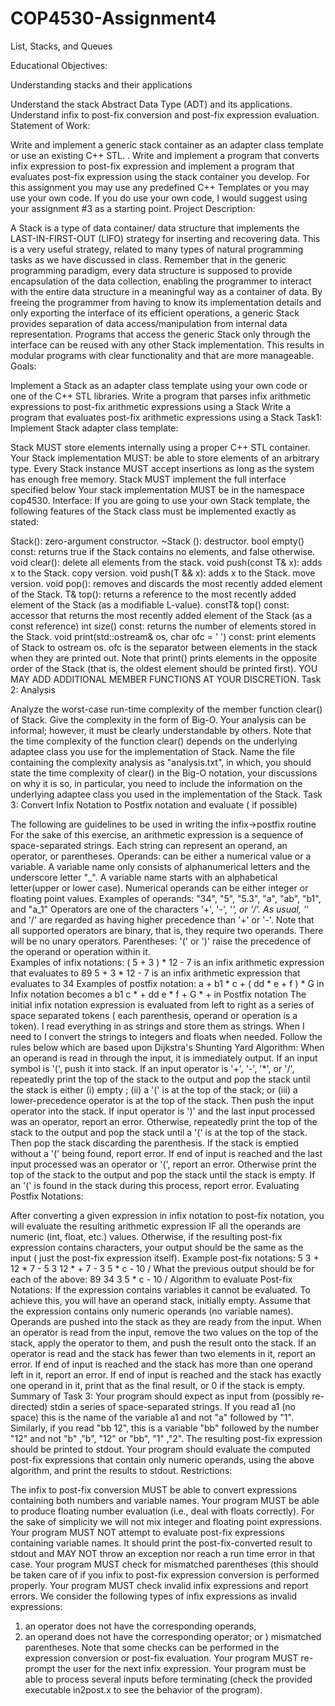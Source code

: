 # COP4530-Assignment4
List, Stacks, and Queues

Educational Objectives:

Understanding stacks and their applications 

Understand the stack Abstract Data Type (ADT) and its applications. Understand infix to post-fix conversion and post-fix expression evaluation.
Statement of Work: 

Write and implement a generic stack container as an adapter class template or use an existing C++ STL. .
Write and implement a program that converts infix expression to post-fix expression and implement a program that evaluates post-fix expression using the stack container you develop.
For this assignment you may use any predefined C++ Templates or you may use your own code.  If you do use your own code,  I would suggest using your assignment #3 as a starting point. 
Project Description: 

A Stack is a type of data container/ data structure that implements the LAST-IN-FIRST-OUT (LIFO) strategy for inserting and recovering data. This is a very useful strategy, related to many types of natural programming tasks as we have discussed in class. Remember that in the generic programming paradigm, every data structure is supposed to provide encapsulation of the data collection, enabling the programmer to interact with the entire data structure in a meaningful way as a container of data. By freeing the programmer from having to know its implementation details and only exporting the interface of its efficient operations, a generic Stack provides separation of data access/manipulation from internal data representation. Programs that access the generic Stack only through the interface can be reused with any other Stack implementation. This results in modular programs with clear functionality and that are more manageable.
Goals:

Implement  a  Stack as an adapter class template using your own code or one of the C++ STL libraries. 
Write a program that parses infix arithmetic expressions to post-fix arithmetic expressions using a Stack
Write a program that evaluates post-fix arithmetic expressions using a Stack
Task1: Implement Stack adapter class template: 

Stack MUST store elements internally using a proper C++ STL container.
Your Stack implementation MUST: 
be able to store elements of an arbitrary type.
Every Stack instance MUST accept insertions as long as the system has enough free memory.
Stack MUST implement the full interface specified below
Your stack implementation MUST be in the namespace cop4530.
Interface:  If you are going to use your own Stack template, the following features of the Stack class must be implemented exactly as stated: 

Stack(): zero-argument constructor.
~Stack (): destructor.
bool empty() const: returns true if the Stack contains no elements, and false otherwise.
void clear(): delete all elements from the stack.
void push(const T& x): adds x to the Stack. copy version.
void push(T && x): adds x to the Stack. move version.
void pop(): removes and discards the most recently added element of the Stack.
T& top(): returns a reference to the most recently added element of the Stack (as a modifiable L-value).
constT& top() const: accessor that returns the most recently added element of the Stack (as a const reference)
int size() const: returns the number of elements stored in the Stack.
void print(std::ostream& os, char ofc = ' ') const: print elements of Stack to ostream os. ofc is the separator between elements in the stack when they are printed out. Note that print() prints elements in the opposite order of the Stack (that is, the oldest element should be printed first).
YOU MAY ADD ADDITIONAL MEMBER FUNCTIONS AT YOUR DISCRETION. 
Task 2:   Analysis 

Analyze the worst-case run-time complexity of the member function clear() of Stack.
Give the complexity in the form of Big-O. Your analysis can be informal; however, it must be clearly understandable by others. Note that the time complexity of the function clear() depends on the underlying adaptee class you use for the implementation of Stack.
Name the file containing the complexity analysis as "analysis.txt", in which, you should state the time complexity of clear() in the Big-O notation, your discussions on why it is so, in particular, you need to include the information on the underlying adaptee class you used in the implementation of the Stack.
Task 3: Convert Infix Notation to Postfix notation and evaluate ( if possible) 

The following are guidelines to be used in writing the infix->postfix routine
For the sake of this exercise, an arithmetic expression is a sequence of space-separated strings. Each string can represent an operand, an operator, or parentheses.
Operands: can be either a numerical value or a variable. A variable name only consists of alphanumerical letters and the underscore letter "_". A variable name starts with an alphabetical letter(upper or lower case). Numerical operands can be either integer or floating point values.
Examples of operands: "34", "5", "5.3", "a", "ab", "b1", and "a_1"
Operators are one of the characters '+', '-', '*', or '/'. As usual, '*' and '/' are regarded as having higher precedence than '+' or '-'. Note that all supported operators are binary, that is, they require two operands. There will be no unary operators. 
Parentheses: '(' or ')' raise the precedence of the operand or operation within it.  
Examples of infix notations: 
( 5 + 3 ) * 12 - 7 is an infix arithmetic expression that evaluates to 89
5 + 3 * 12 - 7 is an infix arithmetic expression that evaluates to 34
Examples of postfix notation: 
a + b1 * c + ( dd * e + f ) * G in Infix notation becomes
a b1 c * + dd e * f + G * + in Postfix notation
The initial infix notation expression is evaluated from left to right as a series of space separated tokens ( each parenthesis, operand or operation is a token).   I read everything in as strings and store them as strings. When I need to I convert the strings to integers and floats when needed.    Follow the rules below which are based upon Dijkstra's Shunting Yard Algorithm:
When an operand is read in through the input, it is immediately output. 
If an input symbol is '(', push it into stack.
If an input operator is '+', '-', '*', or '/', repeatedly print the top of the stack to the output and pop the stack until the stack is either (i) empty ; (ii) a '(' is at the top of the stack; or (iii) a lower-precedence operator is at the top of the stack. Then push the input operator into the stack. 
If input operator is ')' and the last input processed was an operator, report an error. Otherwise, repeatedly print the top of the stack to the output and pop the stack until a '(' is at the top of the stack. Then pop the stack discarding the parenthesis. If the stack is emptied without a '(' being found, report error.
If end of input is reached and the last input processed was an operator or '(', report an error. Otherwise print the top of the stack to the output and pop the stack until the stack is empty. If an '(' is found in the stack during this process, report error.
Evaluating Postfix Notations: 

After converting a given expression in infix notation to post-fix notation, you will evaluate the resulting arithmetic expression IF all the operands are numeric (int, float, etc.) values. Otherwise, if the resulting post-fix expression contains characters, your output should be the same as the input ( just the post-fix expression itself).
Example post-fix notations:
5 3 + 12 * 7 -
5 3 12 * + 7 -
3 5 * c - 10 /
What the previous output should be for each of the above: 
89
34
3 5 * c - 10 /
Algorithm to evaluate Post-fix Notations:
If the expression contains variables it cannot be evaluated. 
To achieve this, you will have an operand stack, initially empty. Assume that the expression contains only numeric operands (no variable names).
Operands are pushed into the stack as they are ready from the input.
When an operator is read from the input, remove the two values on the top of the stack, apply the operator to them, and push the result onto the stack.
If an operator is read and the stack has fewer than two elements in it, report an error.
If end of input is reached and the stack has more than one operand left in it, report an error.
If end of input is reached and the stack has exactly one operand in it, print that as the final result, or 0 if the stack is empty.
Summary of Task 3: 
Your program should expect as input from (possibly re-directed) stdin a series of space-separated strings.
If you read a1 (no space) this is the name of the variable a1 and not "a" followed by "1".
Similarly, if you read "bb 12", this is a variable "bb" followed by the number "12" and not "b" ,"b", "12" or "bb", "1" ,"2". The resulting post-fix expression should be printed to stdout.
Your program should evaluate the computed post-fix expressions that contain only numeric operands, using the above algorithm, and print the results to stdout.
Restrictions: 

The infix to post-fix conversion MUST be able to convert expressions containing both numbers and variable names.
Your program MUST be able to produce floating number evaluation (i.e., deal with floats correctly). For the sake of simplicity we will not mix integer and floating point expressions. 
Your program MUST NOT attempt to evaluate post-fix expressions containing variable names. It should print the post-fix-converted result to stdout and MAY NOT throw an exception nor reach a run time error in that case.
Your program MUST check for mismatched parentheses (this should be taken care of if you infix to post-fix expression conversion is performed properly.
Your program MUST check invalid infix expressions and report errors. We consider the following types of infix expressions as invalid expressions:
1) an operator does not have the corresponding operands,
2) an operand does not have the corresponding operator; or ) mismatched parentheses. 
Note that some checks can be performed in the expression conversion or post-fix evaluation. Your program MUST re-prompt the user for the next infix expression. Your program must be able to process several inputs before terminating (check the provided executable in2post.x to see the behavior of the program).
